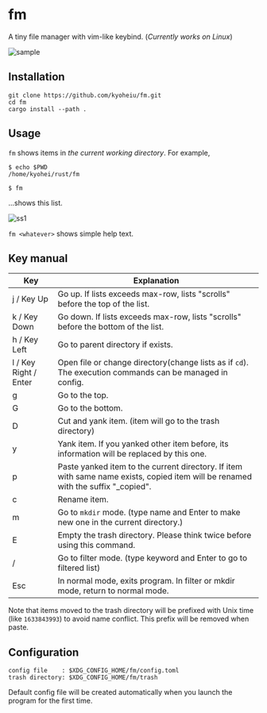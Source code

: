 # fm

A tiny file manager with vim-like keybind.
(_Currently works on Linux_)

![sample](https://github.com/kyoheiu/fm/blob/main/screenshots/sample.gif)

## Installation

```
git clone https://github.com/kyoheiu/fm.git
cd fm
cargo install --path .
```

## Usage

`fm` shows items in _the current working directory_. For example,

```
$ echo $PWD
/home/kyohei/rust/fm

$ fm
```

...shows this list.

![ss1](https://github.com/kyoheiu/fm/blob/main/screenshots/1.jpg)

`fm <whatever>` shows simple help text.

## Key manual

| Key                   | Explanation                                                                                                                        |
| --------------------- | ---------------------------------------------------------------------------------------------------------------------------------- |
| j / Key Up            | Go up. If lists exceeds max-row, lists "scrolls" before the top of the list.                                                       |
| k / Key Down          | Go down. If lists exceeds max-row, lists "scrolls" before the bottom of the list.                                                  |
| h / Key Left          | Go to parent directory if exists.                                                                                                  |
| l / Key Right / Enter | Open file or change directory(change lists as if `cd`). The execution commands can be managed in config.                           |
| g                     | Go to the top.                                                                                                                     |
| G                     | Go to the bottom.                                                                                                                  |
| D                     | Cut and yank item. (item will go to the trash directory)                                                                           |
| y                     | Yank item. If you yanked other item before, its information will be replaced by this one.                                          |
| p                     | Paste yanked item to the current directory. If item with same name exists, copied item will be renamed with the suffix "\_copied". |
| c                     | Rename item.                                                                                                                       |
| m                     | Go to `mkdir` mode. (type name and Enter to make new one in the current directory.)                                                |
| E                     | Empty the trash directory. Please think twice before using this command.                                                           |
| /                     | Go to filter mode. (type keyword and Enter to go to filtered list)                                                                 |
| Esc                   | In normal mode, exits program. In filter or mkdir mode, return to normal mode.                                                     |

Note that items moved to the trash directory will be prefixed with Unix time (like `1633843993`) to avoid name conflict. This prefix will be removed when paste.

## Configuration

```
config file    : $XDG_CONFIG_HOME/fm/config.toml
trash directory: $XDG_CONFIG_HOME/fm/trash
```

Default config file will be created automatically when you launch the program for the first time.

